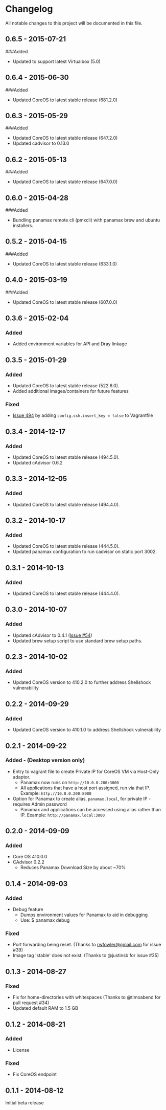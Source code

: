 # Changelog
All notable changes to this project will be documented in this file.

0.6.5 - 2015-07-21
-----------------
###Added
- Updated to support latest Virtualbox (5.0)

0.6.4 - 2015-06-30
-----------------
###Added
- Updated CoreOS to latest stable release (681.2.0)

0.6.3 - 2015-05-29
-----------------
###Added
- Updated CoreOS to latest stable release (647.2.0)
- Updated cadvisor to 0.13.0

0.6.2 - 2015-05-13
-----------------
###Added
- Updated CoreOS to latest stable release (647.0.0)

0.6.0 - 2015-04-28
-----------------
###Added
- Bundling panamax remote cli (pmxcli) with panamax brew  and  ubuntu installers. 

0.5.2 - 2015-04-15
-----------------
###Added
- Updated CoreOS to latest stable release (633.1.0)

0.4.0 - 2015-03-19
-----------------
###Added
- Updated CoreOS to latest stable release (607.0.0)

0.3.6 - 2015-02-04
-----------------
### Added
- Added environment variables for API and Dray linkage

0.3.5 - 2015-01-29
-----------------
### Added
- Updated CoreOS to latest stable release (522.6.0).
- Added additional images/containers for future features

### Fixed
- [Issue 494](https://github.com/CenturyLinkLabs/panamax-ui/issues/494) by adding `config.ssh.insert_key = false` to Vagrantfile

0.3.4 - 2014-12-17
-----------------
### Added
- Updated CoreOS to latest stable release (494.5.0).
- Updated cAdvisor 0.6.2

0.3.3 - 2014-12-05
-----------------
### Added
- Updated CoreOS to latest stable release (494.4.0).

0.3.2 - 2014-10-17
-----------------
### Added
- Updated CoreOS to latest stable release (444.5.0).
- Updated panamax configuration to run cadvisor on static port 3002.

0.3.1 - 2014-10-13
-----------------
### Added
- Updated CoreOS to latest stable release (444.4.0).

0.3.0 - 2014-10-07
-----------------
### Added
- Updated cAdvisor to 0.4.1 ([Issue #54](https://github.com/CenturyLinkLabs/panamax-coreos/issues/54)) 
- Updated brew setup script to use standard brew setup paths.

0.2.3 - 2014-10-02
-----------------
### Added
- Updated CoreOS version to 410.2.0 to further address Shellshock vulnerability

0.2.2 - 2014-09-29
-----------------
### Added 
- Updated CoreOS version to 410.1.0 to address Shellshock vulnerability 

0.2.1 - 2014-09-22
-----------------
### Added - (Desktop version only)
- Entry to vagrant file to create Private IP for CoreOS VM via Host-Only adaptor.
  - Panamax now runs on `http://10.0.0.200:3000`
  - All applications that have a host port assigned, run via that IP. Example: `http://10.0.0.200:8080`
- Option for Panamax to create alias, `panamax.local`, for private IP - requires Admin password
  - Panamax and applications can be accessed using alias rather than IP. Example: `http://panamax.local:3000`

0.2.0 - 2014-09-09
-----------------
### Added
- Core OS 410.0.0
- CAdvisor 0.2.2
  - Reduces Panamax Download Size by about ~70%


0.1.4 - 2014-09-03
-----------------
### Added
- Debug feature
  - Dumps environment values for Panamax to aid in debugging
  - Use: $ panamax debug

### Fixed
- Port forwarding being reset. (Thanks to rwfowler@gmail.com for issue #39)
- Image tag 'stable' does not exist. (Thanks to @justinsb for issue #35)

0.1.3 - 2014-08-27 
-----------------

### Fixed
- Fix for home-directories with whitespaces (Thanks to @timoabend for pull request #34)
- Updated default RAM to 1.5 GB

0.1.2 - 2014-08-21
------------------

### Added
- License

### Fixed
- Fix CoreOS endpoint

0.1.1 - 2014-08-12
------------------

Initial beta release


